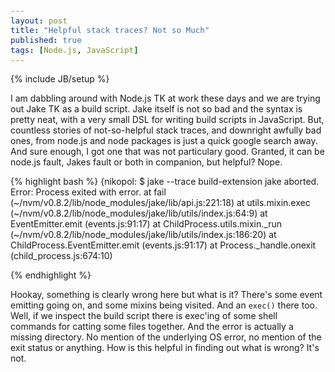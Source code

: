 ```yaml
---
layout: post
title: "Helpful stack traces? Not so Much"
published: true
tags: [Node.js, JavaScript]
---
```

{% include JB/setup %}

I am dabbling around with Node.js TK at work these days and we are trying out Jake TK as a build script. Jake itself is not so bad and the syntax is pretty neat, with a very small DSL for writing build scripts in JavaScript. But, countless stories of not-so-helpful stack traces, and downright awfully bad ones, from node.js and node packages is just a quick google search away. And sure enough, I got one that was not particulary good. Granted, it can be node.js fault, Jakes fault or both in companion, but helpful? Nope.

<style type="text/css">pre code { font-size: 90% !important; }</style>

{% highlight bash %}
{nikopol: $ jake --trace build-extension
jake aborted.
Error: Process exited with error.
    at fail (~/nvm/v0.8.2/lib/node_modules/jake/lib/api.js:221:18)
    at utils.mixin.exec (~/nvm/v0.8.2/lib/node_modules/jake/lib/utils/index.js:64:9)
    at EventEmitter.emit (events.js:91:17)
    at ChildProcess.utils.mixin._run (~/nvm/v0.8.2/lib/node_modules/jake/lib/utils/index.js:186:20)
    at ChildProcess.EventEmitter.emit (events.js:91:17)
    at Process._handle.onexit (child_process.js:674:10)

{% endhighlight %}

Hookay, something is clearly wrong here but what is it? There's some event emitting going on, and some mixins being visited. And an `exec()` there too. Well, if we inspect the build script there is exec'ing of some shell commands for catting some files together. And the error is actually a missing directory. No mention of the underlying OS error, no mention of the exit status or anything. How is this helpful in finding out what is wrong? It's not.
